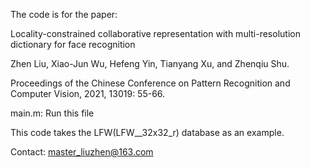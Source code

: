 The code is for the paper:

Locality-constrained collaborative representation with multi-resolution dictionary for face recognition

Zhen Liu, Xiao-Jun Wu, Hefeng Yin, Tianyang Xu, and Zhenqiu Shu. 

Proceedings of the Chinese Conference on Pattern Recognition and Computer Vision, 2021, 13019: 55-66.

main.m: Run this file 

This code takes the LFW(LFW__32x32_r) database as an example.

Contact: master_liuzhen@163.com
